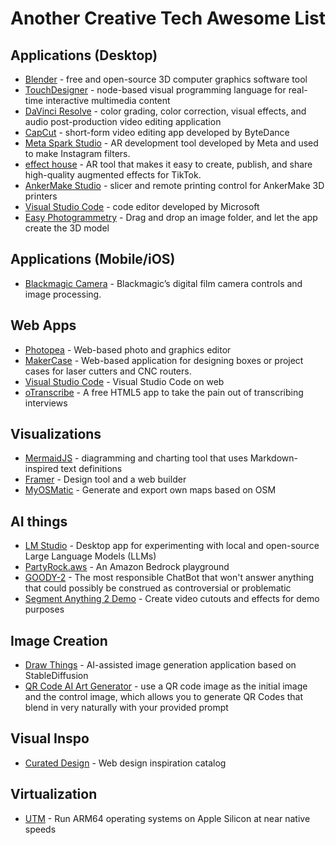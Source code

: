 # Another Creative Tech Awesome List


## Applications (Desktop)
- [Blender](https://www.blender.org/) - free and open-source 3D computer graphics software tool
- [TouchDesigner](https://derivative.ca/) - node-based visual programming language for real-time interactive multimedia content
- [DaVinci Resolve](https://www.blackmagicdesign.com/products/davinciresolve) - color grading, color correction, visual effects, and audio post-production video editing application
- [CapCut](https://www.capcut.com/s/Zs8MCeGFL/) - short-form video editing app developed by ByteDance
- [Meta Spark Studio](https://spark.meta.com/) - AR development tool developed by Meta and used to make Instagram filters.
- [effect house](https://effecthouse.tiktok.com/) - AR tool that makes it easy to create, publish, and share high-quality augmented effects for TikTok.
- [AnkerMake Studio](https://www.ankermake.com/eu-en/ankermake-studio) - slicer and remote printing control for AnkerMake 3D printers
- [Visual Studio Code](https://code.visualstudio.com/download) - code editor developed by Microsoft
- [Easy Photogrammetry](https://apps.apple.com/us/app/easy-photogrammetry/id1601275382?mt=12) - Drag and drop an image folder, and let the app create the 3D model

## Applications (Mobile/iOS)
- [Blackmagic Camera](https://apps.apple.com/us/app/blackmagic-camera/id6449580241) - Blackmagic’s digital film camera controls and image processing.


## Web Apps
- [Photopea](https://www.photopea.com/) - Web-based photo and graphics editor
- [MakerCase](https://en.makercase.com/#/) - Web-based application for designing boxes or project cases for laser cutters and CNC routers.
- [Visual Studio Code](https://vscode.dev/) - Visual Studio Code on web
- [oTranscribe](https://otranscribe.com/) - A free HTML5 app to take the pain out of transcribing interviews

## Visualizations
- [MermaidJS](https://mermaid.live/) - diagramming and charting tool that uses Markdown-inspired text definitions
- [Framer](https://www.framer.com/) - Design tool and a web builder
- [MyOSMatic](https://print.get-map.org/) - Generate and export own maps based on OSM


## AI things
- [LM Studio](https://lmstudio.ai/) - Desktop app for experimenting with local and open-source Large Language Models (LLMs)
- [PartyRock.aws](https://partyrock.aws/) - An Amazon Bedrock playground
- [GOODY-2](https://www.goody2.ai/chat) - The most responsible ChatBot that won't answer anything that could possibly be construed as controversial or problematic
- [Segment Anything 2 Demo](https://sam2.metademolab.com/) - Create video cutouts and effects for demo purposes


## Image Creation
- [Draw Things](https://drawthings.ai/) - AI-assisted image generation application based on StableDiffusion
- [QR Code AI Art Generator](https://huggingface.co/spaces/huggingface-projects/QR-code-AI-art-generator) - use a QR code image as the initial image and the control image, which allows you to generate QR Codes that blend in very naturally with your provided prompt

## Visual Inspo
- [Curated Design](https://www.curated.design/) - Web design inspiration catalog

## Virtualization
- [UTM](https://mac.getutm.app/) - Run ARM64 operating systems on Apple Silicon at near native speeds
